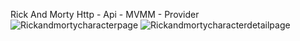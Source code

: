 Rick And Morty
Http - Api - MVMM - Provider
![Rickandmortycharacterpage](https://github.com/turkan-risvan/FilmCharacter/assets/78659151/534af208-4c7a-485b-9a0a-c1e7b508e0ea)
![Rickandmortycharacterdetailpage](https://github.com/turkan-risvan/FilmCharacter/assets/78659151/82dc8c9e-3f4c-4e9d-8ef3-942ccd24eafa)
